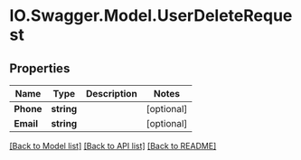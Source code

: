 # IO.Swagger.Model.UserDeleteRequest
## Properties

Name | Type | Description | Notes
------------ | ------------- | ------------- | -------------
**Phone** | **string** |  | [optional] 
**Email** | **string** |  | [optional] 

[[Back to Model list]](../README.md#documentation-for-models) [[Back to API list]](../README.md#documentation-for-api-endpoints) [[Back to README]](../README.md)

